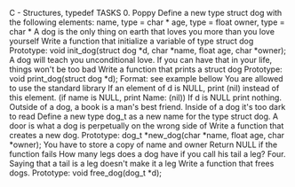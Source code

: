 C - Structures, typedef TASKS 0. Poppy Define a new type struct dog with 
the following elements:
name, type = char *
age, type = float
owner, type = char *
A dog is the only thing on earth that loves you more than you love yourself 
Write a function that initialize a variable of type struct dog
Prototype: void init_dog(struct dog *d, char *name, float age, char *owner);
A dog will teach you unconditional love. If you can have that in your life, 
things won't be too bad Write a function that prints a struct dog
Prototype: void print_dog(struct dog *d);
Format: see example bellow
You are allowed to use the standard library
If an element of d is NULL, print (nil) instead of this element.
(if name is NULL, print Name: (nil))
If d is NULL print nothing.
Outside of a dog, a book is a man's best friend. Inside of a dog it's too dark
to read Define a new type dog_t as a new name for the type struct dog.
A door is what a dog is perpetually on the wrong side of Write a function
that creates a new dog.
Prototype: dog_t *new_dog(char *name, float age, char *owner);
You have to store a copy of name and owner
Return NULL if the function fails
How many legs does a dog have if you call his tail a leg? Four. Saying that a
tail is a leg doesn't make it a leg Write a function that frees dogs.
Prototype: void free_dog(dog_t *d);

